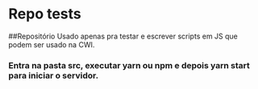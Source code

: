 # Repo tests

##Repositório Usado apenas pra testar e escrever scripts em JS que podem ser usado na CWI.

### Entra na pasta src, executar yarn ou npm e depois yarn start para iniciar o servidor.
